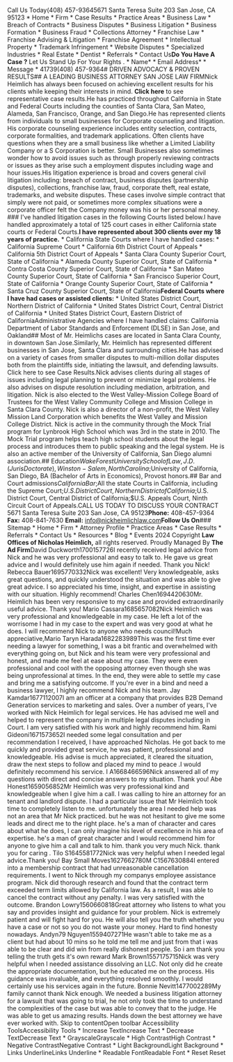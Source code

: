 Call Us Today(408) 457-93645671 Santa Teresa Suite 203 San Jose, CA 95123  * Home  * Firm    * Case Results  * Practice Areas    * Business Law      * Breach of Contracts      * Business Disputes      * Business Litigation      * Business Formation      * Business Fraud      * Collections Attorney    * Franchise Law      * Franchise Advising & Litigation      * Franchise Agreement    * Intellectual Property      * Trademark Infringement      * Website Disputes    * Specialized Industries      * Real Estate      * Dentist  * Referrals  * Contact Us**Do You Have A Case ?**  Let Us Stand Up For Your Rights .  * Name*  * Email Address*  * Message  * 41739(408) 457-9364# DRIVEN ADVOCACY & PROVEN RESULTS## A LEADING BUSINESS ATTORNEY SAN JOSE LAW FIRMNick Heimlich has always been focused on achieving excellent results for his clients while keeping their interests in mind. **Click here** to see representative case results.He has practiced throughout California in State and Federal Courts including the counties of Santa Clara, San Mateo, Alameda, San Francisco, Orange, and San Diego.He has represented clients from individuals to small businesses for Corporate counseling and litigation. His corporate counseling experience includes entity selection, contracts, corporate formalities, and trademark applications. Often clients have questions when they are a small business like whether a Limited Liability Company or a S Corporation is better. Small Businesses also sometimes wonder how to avoid issues such as through properly reviewing contracts or issues as they arise such a employment disputes including wage and hour issues.His litigation experience is broad and covers general civil litigation including: breach of contract, business disputes (partnership disputes), collections, franchise law, fraud, corporate theft, real estate, trademarks, and website disputes. These cases involve simple contract that simply were not paid, or sometimes more complex situations were a corporate officer felt the Company money was his or her personal money. ### I've handled litigation cases in the following Courts listed below.I have handled approximately a total of 125 court cases in either California state courts or Federal Courts.**I have represented about 300 clients over my 18 years of practice.**  * California State Courts where I have handled cases:  * California Supreme Court  * California 6th District Court of Appeals  * California 5th District Court of Appeals  * Santa Clara County Superior Court, State of California  * Alameda County Superior Court, State of California  * Contra Costa County Superior Court, State of California  * San Mateo County Superior Court, State of California  * San Francisco Superior Court, State of California  * Orange County Superior Court, State of California  * Santa Cruz County Superior Court, State of California**Federal Courts where I have had cases or assisted clients:**  * United States District Court, Northern District of California  * United States District Court, Central District of California  * United States District Court, Eastern District of CaliforniaAdministrative Agencies where I have handled claims:  California Department of Labor Standards and Enforcement (DLSE) in San Jose, and Oakland## Most of Mr. Heimlichs cases are located in Santa Clara County,   in downtown San Jose.Similarly, Mr. Heimlich has represented different businesses in San Jose, Santa Clara and surrounding cities.He has advised on a variety of cases from smaller disputes to multi-million dollar disputes both from the plaintiffs side, initiating the lawsuit, and defending lawsuits. Click here to see Case Results.Nick advises clients during all stages of issues including legal planning to prevent or minimize legal problems. He also advises on dispute resolution including mediation, arbitration, and litigation. Nick is also elected to the West Valley-Mission College Board of Trustees for the West Valley Community College and Mission College in Santa Clara County. Nick is also a director of a non-profit, the West Valley Mission Land Corporation which benefits the West Valley and Mission College District. Nick is active in the community through the Mock Trial program for Lynbrook High School which was 3rd in the state in 2010. The Mock Trial program helps teach high school students about the legal process and introduces them to public speaking and the legal system. He is also an active member of the University of California, San Diego alumni association.## Education$Wake Forest University School of Law, J.D. (Juris Doctorate), Winston-Salem, North Carolina;$University of California, San Diego, BA (Bachelor of Arts in Economics), Provost honors.## Bar and Court admissions$California Bar;$All the state Courts in California, including the Supreme Court;$U.S. District Court, Northern District of California;$U.S. District Court, Central District of California;$U.S. Appeals Court, Ninth Circuit Court of Appeals.CALL US TODAY TO DISCUSS YOUR CONTRACT  5671 Santa Teresa Suite 203  San Jose, CA 95123**Phone:** 408-457-9364   **Fax:** 408-841-7630   **Email:** info@nickheimlichlaw.com**Follow Us On**### Sitemap  * Home  * Firm  * Attorney Profile  * Practice Areas  * Case Results  * Referrals  * Contact Us  * Resources  * Blog  * Events 2024 Copyright **Law Offices of Nicholas Heimlich,** all rights reserved. Proudly Managed By **The Ad Firm**David Duckworth1700157726I recently received legal advice from Nick and he was very professional and easy to talk to. He gave us great advice and I would definitely use him again if needed. Thank you Nick! Rebecca Bauer1695770332Nick was excellent! Very knowledgeable, asks great questions, and quickly understood the situation and was able to give great advice. I so appreciated his time, insight, and expertise in assisting with our situation. Highly recommend! Charles Chen1694420630Mr. Heimlich has been very responsive to my case and provided extraordinarily useful advice. Thank you! Mario Cassara1685657082Nick Heimlich was very professional and knowledgeable in my case. He left a lot of the worrisome I had in my case to the expert and was very good at what he does. I will recommend Nick to anyone who needs council!Much appreciative,Mario Taryn Harada1682283989This was the first time ever needing a lawyer for something, I was a bit frantic and overwhelmed with everything going on, but Nick and his team were very professional and honest, and made me feel at ease about my case. They were even professional and cool with the opposing attorney even though she was being unprofessional at times. In the end, they were able to settle my case and bring me a satisfying outcome. If you're ever in a bind and need a business lawyer, I highly recommend Nick and his team. Jay Kamdar1677112007I am an officer at a company that provides B2B Demand Generation services to marketing and sales. Over a number of years, I've worked with Nick Heimlich for legal services. He has advised me well and helped to represent the company in multiple legal disputes including in Court. I am very satisfied with his work and highly recommend him. Rami Gideoni1671573652I needed some legal consultation and per recommendation I received, I have approached Nicholas. He got back to me quickly and provided great service, he was patient, professional and knowledgeable. His advise is much appreciated, it cleared the situation, draw the next steps to follow and placed my mind to peace .I would definitely recommend his service. I A1668466596Nick answered all of my questions with direct and concise answers to my situation. Thank you! Abe Honest1659056852Mr Heimlich was very professional kind and knowledgeable when I give him a call. I was calling to hire an attorney for an tenant and landlord dispute. I had a particular issue that Mr Heimlich took time to completely listen to me. unfortunately the area I needed help was not an area that Mr Nick practiced. but he was not hesitant to give me some leads and direct me to the right place. he's a man of character and cares about what he does, I can only imagine his level of excellence in his area of expertise. he's a man of great character and I would recommend him for anyone to give him a call and talk to him. thank you very much Nick. thank you for caring . Tilo S1645581772Nick was very helpful when I needed legal advice.Thank you! Bay Small Moves1627662780M C1567630884I entered into a membership contract that had unreasonable cancellation requirements. I went to Nick through my companys employee assistance program. Nick did thorough research and found that the contract term exceeded term limits allowed by California law. As a result, I was able to cancel the contract without any penalty. I was very satisfied with the outcome. Brandon Lowry1560660818Great attorney who listens to what you say and provides insight and guidance for your problem. Nick is extremely patient and will fight hard for you. He will also tell you the truth whether you have a case or not so you do not waste your money. Hard to find honesty nowadays. Andyn79 Nguyen1559407271He wasn't able to take me as a client but had about 10 mins so he told me tell me and just from that i was able to be clear and did win from really dishonest people. So i am thank you telling the truth gets it's own reward Mark Brown1557175715Nick was very helpful when I needed assistance dissolving an LLC. Not only did he create the appropriate documentation, but he educated me on the process. His guidance was invaluable, and everything resolved smoothly. I would certainly use his services again in the future. Bonnie Nevitt1477002289My family cannot thank Nick enough. We needed a business litigation attorney for a lawsuit that was going to trial, he not only took the time to understand the complexities of the case but was able to convey that to the judge. He was able to get us amazing results. Hands down the best attorney we have ever worked with. Skip to contentOpen toolbar Accessibility ToolsAccessibility Tools  * Increase TextIncrease Text  * Decrease TextDecrease Text  * GrayscaleGrayscale  * High ContrastHigh Contrast  * Negative ContrastNegative Contrast  * Light BackgroundLight Background  * Links UnderlineLinks Underline  * Readable FontReadable Font  * Reset Reset